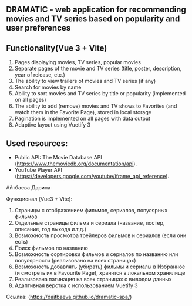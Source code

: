## DRAMATIC - web application for recommending movies and TV series based on popularity and user preferences

## Functionality(Vue 3 + Vite)
1. Pages displaying movies, TV series, popular movies
2. Separate pages of the movie and TV series (title, poster, description, year of release, etc.)
3. The ability to view trailers of movies and TV series (if any)
4. Search for movies by name
5. Ability to sort movies and TV series by title or popularity (implemented on all pages)
6. The ability to add (remove) movies and TV shows to Favorites (and watch them in the Favorite Page), stored in local storage
7. Pagination is implemented on all pages with data output
8. Adaptive layout using Vuetify 3

## Used resources:
- Public API: The Movie Database API (https://www.themoviedb.org/documentation/api). 
- YouTube Player API (https://developers.google.com/youtube/iframe_api_reference).

Айтбаева Дарина

Функционал (Vue3 + Vite):
1. Страницы с отображением фильмов, сериалов, популярных фильмов
2. Отдельные страницы фильма и сериала (название, постер, описание, год выхода и.т.д.)
3. Возможность просмотра трейлеров фильмов и сериалов (если они есть)
4. Поиск фильмов по названию
5. Возможность сортировки фильмов и сериалов по названию или популярности (реализовано на всех страницах) 
6. Возможность добавлять (убирать) фильмы и сериалы в Избранное (и смотреть их в Favourite Page), хранятся в локальном хранилище
7. Реализована пагинация на всех страницах с выводом данных
8. Адаптивная верстка с использованием Vuetify 3

Ссылка: (https://dajtbaeva.github.io/dramatic-spa/)
